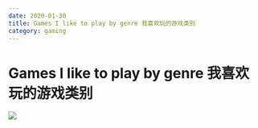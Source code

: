 ```yaml
---
date: 2020-01-30
title: Games I like to play by genre 我喜欢玩的游戏类别
category: gaming
---
```


# Games I like to play by genre 我喜欢玩的游戏类别

![](https://goooooouwa.eu.org:8143/static/images/w36qkqd.png)
